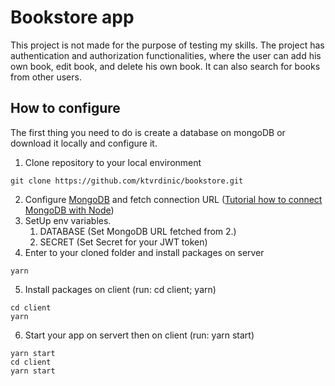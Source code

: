 # Bookstore app
This project is not made for the purpose of testing my skills.
The project has authentication and authorization functionalities, where the user can add his own book, edit book, and delete his own book. It can also search for books from other users.

## How to configure
The first thing you need to do is create a database on mongoDB or download it locally and configure it.
1. Clone repository to your local environment
```
git clone https://github.com/ktvrdinic/bookstore.git
```
2. Configure [MongoDB](https://www.mongodb.com/) and fetch connection URL ([Tutorial how to connect MongoDB with Node](https://www.youtube.com/watch?v=Qn0SOL8vK8w))
3. SetUp env variables.
    1. DATABASE (Set MongoDB URL fetched from 2.)
    2. SECRET (Set Secret for your JWT token)
4. Enter to your cloned folder and install packages on server
```
yarn
```
5. Install packages on client (run: cd client; yarn)
```
cd client
yarn
```
6. Start your app on servert then on client (run: yarn start)
```
yarn start
cd client
yarn start
```
